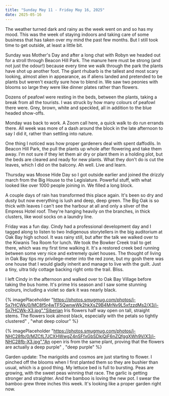 ```yaml
---
title: "Sunday May 11 - Friday May 16, 2025"
date: 2025-05-16
---
```


The weather turned dark and rainy as the week went on and so has my mood.  This was the week of staying indoors and taking care of some business that has taken over my mind the past few months.  But I still took time to get outside, at least a little bit.

Sunday was Mother's Day and after a long chat with Robyn we headed out for a stroll through Beacon Hill Park.  The manure here must be strong (and not just the odour!) because every time we walk through the park the plants have shot up another foot.  The giant rhubarb is the tallest and most scary looking, almost alien in appearance, as if aliens landed and pretended to be plants but weren't exactly sure how to blend in.  We saw two peonies with blooms so large they were like dinner plates rather than flowers.  

Dozens of peafowl were resting in the beds, between the plants, taking a break from all the tourists.  I was struck by how many colours of peafowl there were.  Grey, brown, white and speckled, all in addition to the blue headed show-offs.

Monday was back to work.  A Zoom call here, a quick walk to do run errands there.  All week was more of a dash around the block in the late afternoon to say I did it, rather than settling into nature.

One thing I noticed was how proper gardeners deal with spent daffodils.  In Beacon Hill Park, the pull the plants up whole after flowering and take them away.  I'm not sure if they let them air dry or plant them in a holding plot, but the beds are cleared and ready for new plants.  What they don't do is cut the leaves, which I did on the balcony.  Ah well.  Live and learn.

Thursday was Moose Hide Day so I got outside earlier and joined the drizzly march from the Big House to the Legislature.  Powerful stuff, with what looked like over 1000 people joining in.  We filled a long block.  

A couple days of rain has transformed this place again.  It's been so dry and dusty but now everything is lush and deep, deep green.  The Big Oak is so thick with leaves I can't see the harbour at all and only a sliver of the Empress Hotel roof.  They're hanging heavily on the branches, in thick clusters, like wool socks on a laundry line.  

Friday was a fun day.  Cindy had a professional development day and I tagged along to listen to two Indigenous storytellers in the big auditorium at Oak Bay high school.  It was rainy still, but after the talk we walked over to the Kiwanis Tea Room for lunch.  We took the Bowker Creek trail to get there, which was my first time walking it.  It's a restored creek bed running between some very nice and extremely quiet houses.  The thought of living in Oak Bay tips my privilege-meter into the red zone, but my gosh there was one house that I would gladly inherit and manage to live with the guilt.  Just a tiny, ultra tidy cottage backing right onto the trail.  Bliss.

I left Cindy in the afternoon and walked over to Oak Bay Village before taking the bus home.  It's prime Iris season and I saw some stunning colours, including a violet so dark it was nearly black. 

{% imagePlaceholder "https://photos.smugmug.com/photos/i-5x7HCWk/0/MC8f5r4wTF5QwnwWk2hkXsZ9B4MrNv9L5xfzzdMs2/X3/i-5x7HCWk-X3.jpg","Siberian Iris flowers half way open on tall, straight stems.  The flowers look almost black, especially with the petals so tightly clustered" , "what  deep colour" %}

{% imagePlaceholder "https://photos.smugmug.com/photos/i-NHC28fb/0/MZCfL7JCXHWwgZ4nSFfxGbSDkjQjF6nZQfggXWh9V/X3/i-NHC28fb-X3.jpg","An open iris from the same plant, proving that the flowers are actually a deep purple" , "deep purple" %}

Garden update:  The marigolds and cosmos are just starting to flower.  I pinched off the blooms when I first planted them so they are bushier than usual, which is a good thing.  My lettuce bed is full to bursting.  Peas are growing, with the sweet peas winning that race.  The garlic is getting stronger and straighter.  And the bamboo is loving the new pot.  I swear the bamboo grew three inches this week.  It's looking like a proper garden right now.